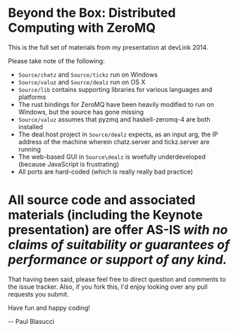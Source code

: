 Beyond the Box: Distributed Computing with ZeroMQ
===

This is the full set of materials from my presentation at devLink 2014.

Please take note of the following:

- `Source/chatz` and `Source/tickz` run on Windows
- `Source/valuz` and `Source/dealz` run on OS X
- `Source/lib` contains supporting libraries for various languages and platforms
- The rust bindings for ZeroMQ have been heavily modified to run on Windows, but the source has gone missing
- `Source/valuz` assumes that pyzmq and haskell-zeromq-4 are both installed
- The deal.host project in `Source/dealz` expects, as an input arg, the IP address of the machine wherein chatz.server and tickz.server are running
- The web-based GUI in `Source\dealz` is woefully underdeveloped (because JavaScript is frustrating)
- All ports are hard-coded (which is really really bad practice)

All source code and associated materials (including the Keynote presentation) are offer AS-IS _with no claims of suitability or guarantees of performance or support of any kind._
===

That having been said, please feel free to direct question and comments to the issue tracker. Also, if you fork this, I'd enjoy looking over any pull requests you submit.

Have fun and happy coding!

-- Paul Blasucci
